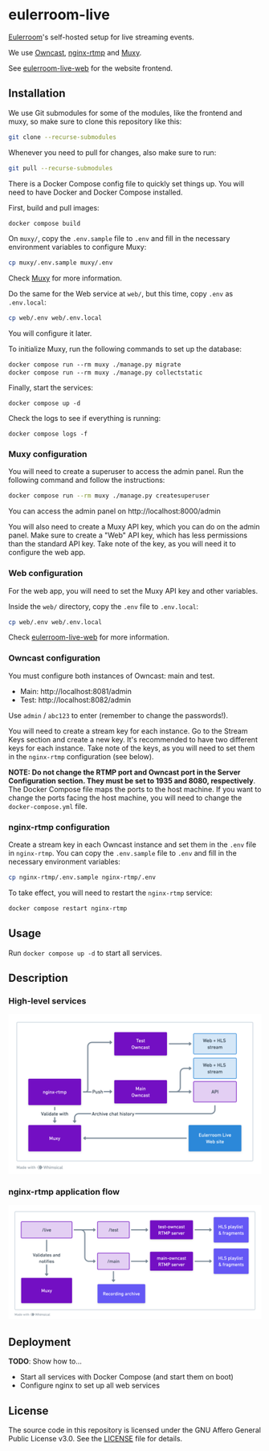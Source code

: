 # eulerroom-live

[Eulerroom](https://live.eulerroom.com/)'s self-hosted setup for live streaming
events.

We use [Owncast](https://owncast.online/),
[nginx-rtmp](https://github.com/arut/nginx-rtmp-module) and
[Muxy](https://github.com/munshkr/muxy).

See [eulerroom-live-web](https://github.com/EulerRoom/eulerroom-live-web) for
the website frontend.

## Installation

We use Git submodules for some of the modules, like the frontend and muxy, so
make sure to clone this repository like this:

```bash
git clone --recurse-submodules
```

Whenever you need to pull for changes, also make sure to run:

```bash
git pull --recurse-submodules
```

There is a Docker Compose config file to quickly set things up. You will need to
have Docker and Docker Compose installed.

First, build and pull images:

```bash
docker compose build
```

On `muxy/`, copy the `.env.sample` file to `.env` and fill in the necessary
environment variables to configure Muxy:

```bash
cp muxy/.env.sample muxy/.env
```

Check [Muxy](https://github.com/munshkr/muxy?tab=readme-ov-file#initial-configuration)
for more information.

Do the same for the Web service at `web/`, but this time, copy `.env` as
`.env.local`:

```bash
cp web/.env web/.env.local
```

You will configure it later.

To initialize Muxy, run the following commands to set up the database:

```
docker compose run --rm muxy ./manage.py migrate
docker compose run --rm muxy ./manage.py collectstatic
```

Finally, start the services:

```
docker compose up -d
```

Check the logs to see if everything is running:

```
docker compose logs -f
```

### Muxy configuration

You will need to create a superuser to access the admin panel. Run the following
command and follow the instructions:

```bash
docker compose run --rm muxy ./manage.py createsuperuser
```

You can access the admin panel on http://localhost:8000/admin

You will also need to create a Muxy API key, which you can do on the admin
panel. Make sure to create a "Web" API key, which has less permissions than the
standard API key.  Take note of the key, as you will need it to configure the
web app.

### Web configuration

For the web app, you will need to set the Muxy API key and other variables.

Inside the `web/` directory, copy the `.env` file to `.env.local`:

```bash
cp web/.env web/.env.local
```

Check [eulerroom-live-web]([web/README.md](https://github.com/EulerRoom/eulerroom-live-web?tab=readme-ov-file#install))
for more information.

### Owncast configuration

You must configure both instances of Owncast: main and test.

* Main: http://localhost:8081/admin
* Test: http://localhost:8082/admin

Use `admin` / `abc123` to enter (remember to change the passwords!).

You will need to create a stream key for each instance. Go to the Stream Keys
section and create a new key. It's recommended to have two different keys
for each instance.  Take note of the keys, as you will need to set them in the
`nginx-rtmp` configuration (see below).

**NOTE: Do not change the RTMP port and Owncast port in the Server Configuration
section. They must be set to 1935 and 8080, respectively**.  The Docker Compose
file maps the ports to the host machine. If you want to change the ports facing
the host machine, you will need to change the `docker-compose.yml` file.

### nginx-rtmp configuration

Create a stream key in each Owncast instance and set them in the `.env` file in
`nginx-rtmp`. You can copy the `.env.sample` file to `.env` and fill in the
necessary environment variables:

```bash
cp nginx-rtmp/.env.sample nginx-rtmp/.env
```

To take effect, you will need to restart the `nginx-rtmp` service:

```bash
docker compose restart nginx-rtmp
```

## Usage

Run `docker compose up -d` to start all services.

## Description

### High-level services

![High-level services](services.png)

### nginx-rtmp application flow

![nginx-rtmp application flow](rtmp.png)

## Deployment

**TODO**: Show how to...
* Start all services with Docker Compose (and start them on boot)
* Configure nginx to set up all web services

## License

The source code in this repository is licensed under the GNU Affero General
Public License v3.0. See the [LICENSE](LICENSE) file for details.
